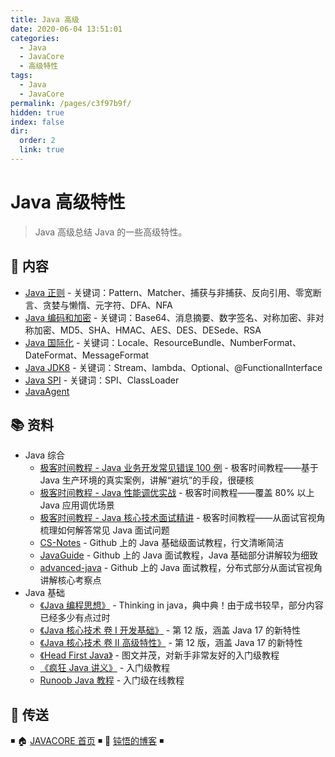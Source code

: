 ```yaml
---
title: Java 高级
date: 2020-06-04 13:51:01
categories:
  - Java
  - JavaCore
  - 高级特性
tags:
  - Java
  - JavaCore
permalink: /pages/c3f97b9f/
hidden: true
index: false
dir:
  order: 2
  link: true
---
```


# Java 高级特性

> Java 高级总结 Java 的一些高级特性。

## 📖 内容

- [Java 正则](Java_正则.md) - 关键词：Pattern、Matcher、捕获与非捕获、反向引用、零宽断言、贪婪与懒惰、元字符、DFA、NFA
- [Java 编码和加密](Java_编码和加密.md) - 关键词：Base64、消息摘要、数字签名、对称加密、非对称加密、MD5、SHA、HMAC、AES、DES、DESede、RSA
- [Java 国际化](Java_国际化.md) - 关键词：Locale、ResourceBundle、NumberFormat、DateFormat、MessageFormat
- [Java JDK8](Java_JDK8.md) - 关键词：Stream、lambda、Optional、@FunctionalInterface
- [Java SPI](Java_SPI.md) - 关键词：SPI、ClassLoader
- [JavaAgent](Java_Agent.md)

## 📚 资料

- Java 综合
  - [极客时间教程 - Java 业务开发常见错误 100 例](https://time.geekbang.org/column/intro/100047701) - 极客时间教程——基于 Java 生产环境的真实案例，讲解“避坑”的手段，很硬核
  - [极客时间教程 - Java 性能调优实战](https://time.geekbang.org/column/intro/100028001) - 极客时间教程——覆盖 80% 以上 Java 应用调优场景
  - [极客时间教程 - Java 核心技术面试精讲](https://time.geekbang.org/column/intro/82) - 极客时间教程——从面试官视角梳理如何解答常见 Java 面试问题
  - [CS-Notes](https://github.com/CyC2018/CS-Notes) - Github 上的 Java 基础级面试教程，行文清晰简洁
  - [JavaGuide](https://github.com/Snailclimb/JavaGuide) - Github 上的 Java 面试教程，Java 基础部分讲解较为细致
  - [advanced-java](https://github.com/doocs/advanced-java) - Github 上的 Java 面试教程，分布式部分从面试官视角讲解核心考察点
- Java 基础
  - [《Java 编程思想》](https://book.douban.com/subject/2130190/) - Thinking in java，典中典！由于成书较早，部分内容已经多少有点过时
  - [《Java 核心技术 卷 I 开发基础》](https://book.douban.com/subject/35920145/) - 第 12 版，涵盖 Java 17 的新特性
  - [《Java 核心技术 卷 II 高级特性》](https://book.douban.com/subject/36337685/) - 第 12 版，涵盖 Java 17 的新特性
  - [《Head First Java》](https://book.douban.com/subject/2000732/) - 图文并茂，对新手非常友好的入门级教程
  - [《疯狂 Java 讲义》](https://book.douban.com/subject/3246499/) - 入门级教程
  - [Runoob Java 教程](https://www.runoob.com/java/java-tutorial.html) - 入门级在线教程

## 🚪 传送

◾ 🏠 [JAVACORE 首页](https://github.com/dunwu/javacore) ◾ 🎯 [钝悟的博客](https://dunwu.github.io/waterdrop/) ◾